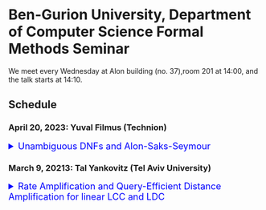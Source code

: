 # Ben-Gurion University, Department of Computer Science Formal Methods Seminar

We meet every Wednesday at Alon building (no. 37),room 201 at 14:00, and the talk starts at 14:10.

## Schedule


### April 20, 2023: Yuval Filmus (Technion)
<details>  
<summary style="font-size: 18px; color: blue;"> 
  Unambiguous DNFs and Alon-Saks-Seymour 
</summary> 
  We exhibit an unambiguous k-DNF formula that requires CNF width Omega(k^2). As a corollary, we get a near-optimal solution for the Alon-Saks-Seymour problem in graph theory, which asks: How large a gap can there be between the chromatic number of a graph and its biparite packing number? Joint work with Kaspars Balodis, Shalev Ben-David, Siddhartha Jain, and Robin Kothari.
</details>


### March 9, 20213: Tal Yankovitz (Tel Aviv University) 
<details>
  <summary style="font-size: 18px; color: blue;"> 
    Rate Amplification and Query-Efficient Distance Amplification for linear LCC and LDC 
  </summary> 
    We show a rate amplification procedure for Locally Correctable Codes (LCC). The procedure converts any $q$-query linear LCC, having rate $\rho$ and, say, constant distance to an asymptotically good LCC with $q^{\poly(1/\rho)}$ queries. We also show a distance amplification procedure for Locally Decodable Codes (LDC) that converts any linear LDC with distance $\delta$ and, say, constant rate to an asymptotically good LDC. The query complexity only suffers a multiplicative overhead that is roughly equal to the query complexity of a length $1/\delta$ asymptotically good LDC. This improves upon the $\poly(1/\delta)$ overhead obtained by the AEL distance amplification procedure by [AL96, AEL95]. As linear LCC are LDC, this establishes that the construction of asymptotically good LDC is reduced, with a minor overhead in query complexity, to the problem of constructing (somewhat) negligible rate, (extremely) negligible distance linear LDC.
  </details>

 


